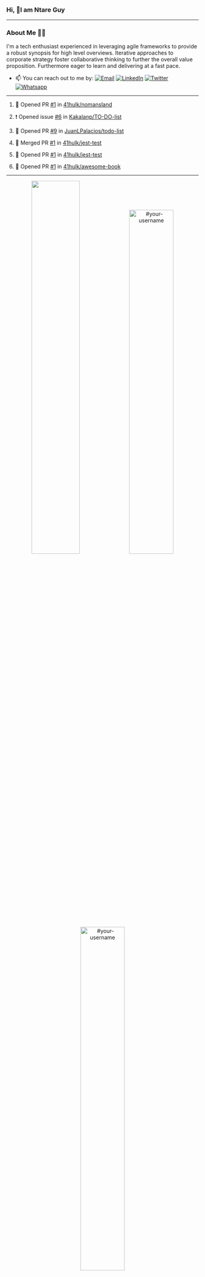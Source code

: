 ### Hi, 👋I am Ntare Guy

---

### About Me 👨‍💻

I'm a tech enthusiast experienced in leveraging agile frameworks to provide a robust synopsis for high level overviews. Iterative approaches to corporate strategy foster collaborative thinking to further the overall value proposition. Furthermore eager to learn and delivering at a fast pace.

- 📫 You can reach out to me by:
  [![Email](https://img.shields.io/badge/--gmail?label=Gmail&logo=Gmail&style=social)](mailto:gntare2@gmail.com)
  [![LinkedIn](https://img.shields.io/badge/--linkedin?label=LinkedIn&logo=LinkedIn&style=social)](https://www.linkedin.com/in/ntare-guy)
  [![Twitter](https://img.shields.io/badge/--twitter?label=Twitter&logo=Twitter&style=social)](https://twitter.com/ntare_guy)
  [![Whatsapp](https://img.shields.io/badge/--whatsapp?label=Whatsapp&logo=whatsapp&style=social)](https://api.whatsapp.com/send?phone=+250780770022&text=Hello%20Guy!%20%F0%9F%91%8B%F0%9F%8F%BB)

---

<!--START_SECTION:activity-->
1. 💪 Opened PR [#1](https://github.com/41hulk/nomansland/pull/1) in [41hulk/nomansland](https://github.com/41hulk/nomansland)

2. ❗️ Opened issue [#6](https://github.com/Kakalanp/TO-DO-list/issues/6) in [Kakalanp/TO-DO-list](https://github.com/Kakalanp/TO-DO-list)
3. 💪 Opened PR [#9](https://github.com/JuanLPalacios/todo-list/pull/9) in [JuanLPalacios/todo-list](https://github.com/JuanLPalacios/todo-list)
4. 🎉 Merged PR [#1](https://github.com/41hulk/jest-test/pull/1) in [41hulk/jest-test](https://github.com/41hulk/jest-test)
5. 💪 Opened PR [#1](https://github.com/41hulk/jest-test/pull/1) in [41hulk/jest-test](https://github.com/41hulk/jest-test)
5. 💪 Opened PR [#1](https://github.com/41hulk/awesome-book/pull/1) in [41hulk/awesome-book](https://github.com/41hulk/awesome-book)
<!--END_SECTION:activity-->

---

<p align="center">
<img width="50%" src="https://github-readme-stats.vercel.app/api?username=41hulk&theme=highcontrast&hide_border=true alt="#your-username" />
<img width="48%" src="https://github-readme-stats.vercel.app/api/top-langs?username=41hulk&show_icons=true&theme=dark&locale=en&layout=compact&hide_border=true" alt="#your-username" />
<img width="48%" src="https://github-readme-streak-stats.herokuapp.com/?user=41hulk&theme=highcontrast&hide_border=true" alt="#your-username" />
</p>
